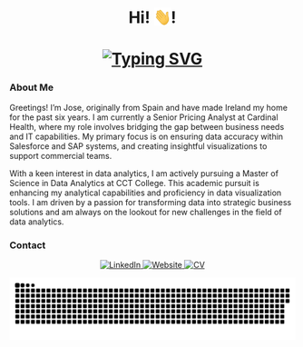 <h1 align="center">Hi! <img src="https://raw.githubusercontent.com/ABSphreak/ABSphreak/master/gifs/Hi.gif" width="30px" height="32px" style="margin-bottom: -5px;"/>!</h1>

<h1 align="center">
  <a href="https://git.io/typing-svg">
    <img src="https://readme-typing-svg.herokuapp.com?font=Source+Code+Pro&duration=4000&pause=10&color=010406&random=false&width=435&lines=I'm+Jose+Rico!;A+Senior+Pricing+Analyst...;Chasing++a+career+in+Data+Analytics+!" alt="Typing SVG" />
  </a>
</h1>


### About Me

Greetings! I’m Jose, originally from Spain and have made Ireland my home for the past six years. I am currently a Senior Pricing Analyst at Cardinal Health, where my role involves bridging the gap between business needs and IT capabilities. My primary focus is on ensuring data accuracy within Salesforce and SAP systems, and creating insightful visualizations to support commercial teams.

With a keen interest in data analytics, I am actively pursuing a Master of Science in Data Analytics at CCT College. This academic pursuit is enhancing my analytical capabilities and proficiency in data visualization tools. I am driven by a passion for transforming data into strategic business solutions and am always on the lookout for new challenges in the field of data analytics.

### Contact

<p align="center">
  <a href="https://www.linkedin.com/in/josericodata/">
    <img src="https://img.shields.io/badge/LinkedIn-blue?style=flat&logo=linkedin" alt="LinkedIn">
  </a>
  </a>
  <a href="https://josericodata.github.io/">
    <img src="https://img.shields.io/badge/Website-0077B5?style=flat&logo=google-chrome&logoColor=white" alt="Website">
  </a>
  <a href="assets/Jose_Rico_CV.pdf">
    <img src="https://img.shields.io/badge/CV-0077B5?style=flat&logo=resume&logoColor=white" alt="CV">
  </a>
</p>
<p align="center">
  <img src="assets/github-snake.svg" alt="Snake Animation" style="pointer-events: none;"/>
</p>

